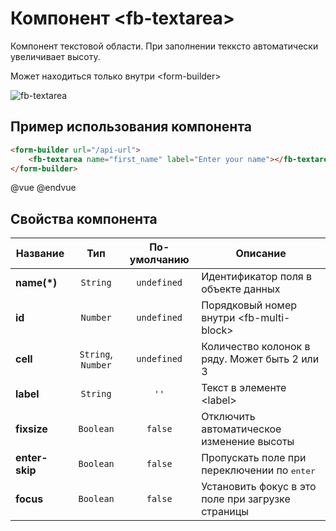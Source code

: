 # Компонент &lt;fb-textarea&gt;

Компонент текстовой области. При заполнении текксто автоматически увеличивает высоту.

Может находиться только внутри &lt;form-builder&gt;

![fb-textarea](/assets/awema-pl/wiki/docs/fb-textarea.png)


## Пример использования компонента

```html
<form-builder url="/api-url">
    <fb-textarea name="first_name" label="Enter your name"></fb-textarea>
</form-builder>
```
@vue
<form-builder url="/api-url">
    <fb-textarea name="first_name" label="Enter your name"></fb-textarea>
</form-builder>
@endvue


## Свойства компонента

| Название            | Тип                | По-умолчанию        | Описание                                          |
|---------------------|:------------------:|:-------------------:|---------------------------------------------------|
| **name(*)**         | `String`           | `undefined`         | Идентификатор поля в объекте данных               |
| **id**              | `Number`           | `undefined`         | Порядковый номер внутри &lt;fb-multi-block&gt;    |
| **cell**            | `String`, `Number` | `undefined`         | Количество колонок в ряду. Может быть 2 или 3     |
| **label**           | `String`           | `''`                | Текст в элементе &lt;label&gt;                    |
| **fixsize**         | `Boolean`          | `false`             | Отключить автоматическое изменение высоты         |
| **enter-skip**      | `Boolean`          | `false`             | Пропускать поле при переключении по <kbd>enter</kbd> |
| **focus**           | `Boolean`          | `false`             | Установить фокус в это поле при загрузке страницы |
